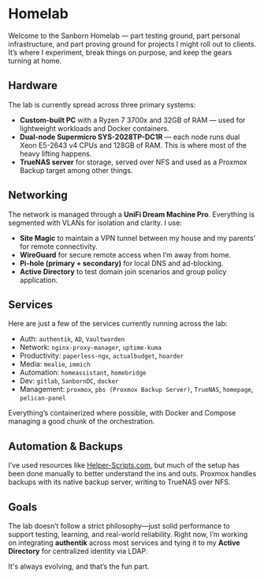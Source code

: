 # Homelab

Welcome to the Sanborn Homelab — part testing ground, part personal infrastructure, and part proving ground for projects I might roll out to clients. It’s where I experiment, break things on purpose, and keep the gears turning at home.

## Hardware

The lab is currently spread across three primary systems:

- **Custom-built PC** with a Ryzen 7 3700x and 32GB of RAM — used for lightweight workloads and Docker containers.
- **Dual-node Supermicro SYS-2028TP-DC1R** — each node runs dual Xeon E5-2643 v4 CPUs and 128GB of RAM. This is where most of the heavy lifting happens.
- **TrueNAS server** for storage, served over NFS and used as a Proxmox Backup target among other things.

## Networking

The network is managed through a **UniFi Dream Machine Pro**. Everything is segmented with VLANs for isolation and clarity. I use:

- **Site Magic** to maintain a VPN tunnel between my house and my parents’ for remote connectivity.
- **WireGuard** for secure remote access when I’m away from home.
- **Pi-hole (primary + secondary)** for local DNS and ad-blocking.
- **Active Directory** to test domain join scenarios and group policy application.

## Services

Here are just a few of the services currently running across the lab:

- Auth: `authentik`, `AD`, `Vaultwarden`
- Network: `nginx-proxy-manager`, `uptime-kuma`
- Productivity: `paperless-ngx`, `actualbudget`, `hoarder`
- Media: `mealie`, `immich`
- Automation: `homeassistant`, `homebridge`
- Dev: `gitlab`, `SanbornDC`, `docker`
- Management: `proxmox`, `pbs (Proxmox Backup Server)`, `TrueNAS`, `homepage`, `pelican-panel`

Everything’s containerized where possible, with Docker and Compose managing a good chunk of the orchestration.

## Automation & Backups

I’ve used resources like [Helper-Scripts.com](https://helper-scripts.com), but much of the setup has been done manually to better understand the ins and outs. Proxmox handles backups with its native backup server, writing to TrueNAS over NFS.

## Goals

The lab doesn’t follow a strict philosophy—just solid performance to support testing, learning, and real-world reliability. Right now, I’m working on integrating **authentik** across most services and tying it to my **Active Directory** for centralized identity via LDAP.

It's always evolving, and that’s the fun part.
